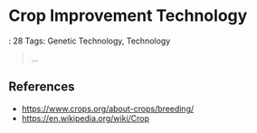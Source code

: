 # Crop Improvement  Technology

: 28
Tags: Genetic Technology, Technology

> …
> 

## References

- https://www.crops.org/about-crops/breeding/
- https://en.wikipedia.org/wiki/Crop